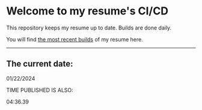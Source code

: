 # Welcome to my resume's CI/CD
This repository keeps my resume up to date. Builds are done daily.
  
You will find [the most recent builds](output/) of my resume here.
* * *
 
## The current date:  
 01/22/2024 
   
  
  
 TIME PUBLISHED IS ALSO: 
  
 04:36.39 
  
  
